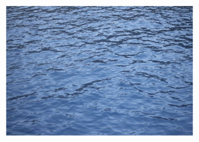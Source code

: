 <html>
<html lang="en">
<head>
    <meta charset="UTF-8">
    <meta name="viewport" content="width=device-width, initial-scale=1.0">
    <title>Animated Waves</title>
    <link rel="stylesheet" href="styles.css">
</head>
<body>
    <div class="wave-container">
        <img src="IMG_2940.jpeg" alt="Water Waves" class="wave-image">
    </div>
</body>
</html>
